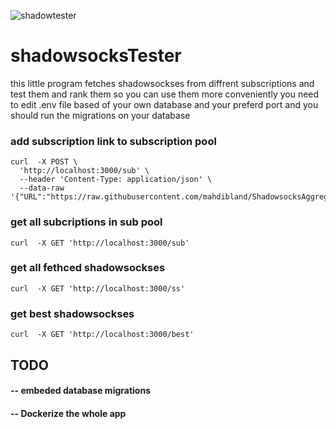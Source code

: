 ![shadowtester](https://github.com/aminGhafoory/shadowsocksTester/assets/74732606/053bf0f7-7a05-4402-ba03-946b605826c5)
# shadowsocksTester

this little program fetches shadowsockses from diffrent subscriptions and test them and rank them so you can use them more conveniently
you need to edit .env file based of your own database and your preferd port and you should run the migrations on your database
### add subscription link to subscription pool
```
curl  -X POST \
  'http://localhost:3000/sub' \
  --header 'Content-Type: application/json' \
  --data-raw '{"URL":"https://raw.githubusercontent.com/mahdibland/ShadowsocksAggregator/master/sub/splitted/ss.txt"}'
```
### get all subcriptions in sub pool
```
curl  -X GET 'http://localhost:3000/sub' 
```


### get all fethced shadowsockses
```
curl  -X GET 'http://localhost:3000/ss' 
```

### get best shadowsockses
```
curl  -X GET 'http://localhost:3000/best'
```

## TODO
  #### -- embeded database migrations
  
  #### -- Dockerize the whole app
